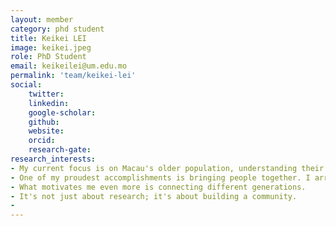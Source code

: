 ```yaml
---
layout: member
category: phd student
title: Keikei LEI
image: keikei.jpeg
role: PhD Student
email: keikeilei@um.edu.mo
permalink: 'team/keikei-lei'
social:
    twitter:  
    linkedin: 
    google-scholar: 
    github: 
    website: 
    orcid: 
    research-gate: 
research_interests:
- My current focus is on Macau's older population, understanding their cognitive abilities and holistic well being. Partnering with associations, we're exploring ways to support Macau senior care. 
- One of my proudest accomplishments is bringing people together. I arrange meetings that connect researchers, clinicians, and various associations. It's all about finding common ground and working together to achieve a common goal.
- What motivates me even more is connecting different generations.
- It's not just about research; it's about building a community.
- 
---
```

